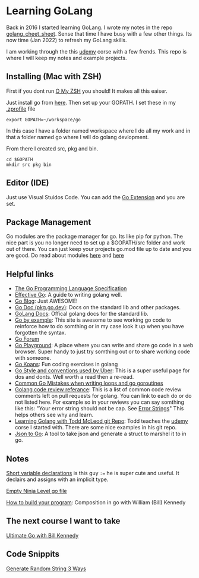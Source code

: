 # Learning GoLang

Back in 2016 I started learning GoLang.  I wrote my notes in the repo [golang_cheet_sheet](https://github.com/cbitter78/golang_cheat_sheet).  Sense that time I have busy with a few other things.  Its now time (Jan 2022) to refresh my GoLang skills.

I am working through the this [udemy](https://www.udemy.com/course/learn-how-to-code/) corse with a few frends.   This repo is where I will keep my notes and example projects.

## Installing (Mac with ZSH)

First if you dont run [O My ZSH](https://github.com/ohmyzsh/ohmyzsh) you should!  It makes all this eaiser.

Just install go from [here](https://go.dev/doc/install).  Then set up your GOPATH.  I set these in my [.zprofile](https://zsh.sourceforge.io/Intro/intro_3.html) file

```shell
export GOPATH=~/workspace/go
```

In this case I have a folder named workspace where I do all my work and in that a folder named go where I will do golang devlopment.

From there I created src, pkg and bin.

```shell
cd $GOPATH
mkdir src pkg bin
```

## Editor (IDE)

Just use Visual Stuidos Code.  You can add the [Go Extension](https://marketplace.visualstudio.com/items?itemName=golang.go) and you are set.

## Package Management

Go modules are the package manager for go.  Its like pip for python.  The nice part is you no longer need to set up a $GOPATH/src folder and work out of there.  You can just keep your projects go.mod file up to date and you are good.  Do read about modules [here](https://go.dev/blog/using-go-modules) and [here](https://go.dev/ref/mod)


## Helpful links

- [The Go Programming Language Specification](https://go.dev/ref/spec)
- [Effective Go](https://go.dev/doc/effective_go): A guide to writing golang well.
- [Go Blog](https://go.dev/blog/): Just AWESOME!
- [Go Doc (pkg.go.dev)](https://pkg.go.dev/): Docs on the standard lib and other packages.
- [GoLang Docs](https://pkg.go.dev/): Offical golang docs for the standard lib.
- [Go by example](https://gobyexample.com/): This site is awesome to see working go code to reinforce how to do somthing or in my case look it up when you have forgotten the syntax.
- [Go Forum](https://forum.golangbridge.org/)
- [Go Playground](https://go.dev/play): A place where you can write and share go code in a web browser.   Super handy to just try somthing out or to share working code with someone.
- [Go Koans](https://github.com/cdarwin/go-koans): Fun coding exercises in golang
- [Go Style and conventions used by Uber](https://github.com/uber-go/guide/blob/master/style.md#introduction): This is a super useful page for dos and donts.  Well worth a read then a re-read.
- [Common Go Mistakes when writing loops and go goroutines](https://github.com/golang/go/wiki/CommonMistakes)
- [Golang code review referance](https://github.com/golang/go/wiki/CodeReviewComments): This is a list of common code review comments left on pull requests for golang.  You can link to each do or do not listed here.  For example so in your reviews you can say somthing like this: "Your error string should not be cap.  See [Error Strings](https://github.com/golang/go/wiki/CodeReviewComments#error-strings)"  This helps others see why and learn.
- [Learning Golang with Todd McLeod git Repo](https://github.com/GoesToEleven/GolangTraining):  Todd teaches the [udemy](https://www.udemy.com/course/learn-how-to-code/) corse I started with.  There are some nice examples in his git repo.
- [Json to Go](https://mholt.github.io/json-to-go/): A tool to take json and generate a struct to marshel it to in go.

## Notes

[Short variable declarations](https://go.dev/tour/basics/10) is this guy `:=` he is super cute and useful.  It declairs and assigns with an implicit type.

[Empty Ninja Level go file](https://github.com/cbitter78/golang_learning/blob/830f70d688e0383cb54b9bc4e6216f6bf6937d33/examples/structs/ninja_level5.go)

[How to build your program](https://www.ardanlabs.com/blog/2015/09/composition-with-go.html):  Composition in go with William (Bill) Kennedy

## The next course I want to take

[Ultimate Go with Bill Kennedy](https://www.ardanlabs.com/ultimate-go/)

## Code Snippits

[Generate Random String 3 Ways](https://go.dev/play/p/mJ1evVtBRnT)